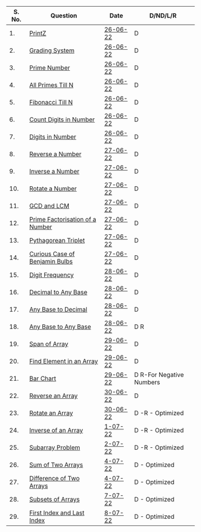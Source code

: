 |S. No. | Question      | Date | D/ND/L/R |
| -----------| ----------- | ----------- | ----------- |
|1.| [PrintZ](https://nados.io/question/print-z)      | [26-06-22](https://github.com/satanpr/PepCodingDSA/blob/main/printZ.java)       | D |
|2.| [Grading System](https://nados.io/question/grading-system?zen=true)| [26-06-22](https://github.com/satanpr/PepCodingDSA/blob/main/GradingSystem.java)       | D |
|3.| [Prime Number](https://nados.io/question/is-a-number-prime?zen=true)| [26-06-22](https://github.com/satanpr/PepCodingDSA/blob/main/PrimeNumber.java)       | D |
|4.| [All Primes Till N](https://nados.io/question/print-all-primes-till-n?zen=true)| [26-06-22](https://github.com/satanpr/PepCodingDSA/blob/main/AllPrimesTillN.java)       | D |
|5.| [Fibonacci Till N](https://nados.io/question/print-fibonacci-numbers-till-n?zen=true)| [26-06-22](https://github.com/satanpr/PepCodingDSA/blob/main/FibonacciTillN.java)       | D |
|6.| [Count Digits in Number](https://nados.io/question/count-digits-in-a-number?zen=true)| [26-06-22](https://github.com/satanpr/PepCodingDSA/blob/main/CountDigitsInNumber.java)       | D |
|7.| [Digits in Number](https://nados.io/question/digits-of-a-number?zen=true)| [26-06-22](https://github.com/satanpr/PepCodingDSA/blob/main/DigitsInNumber.java)       | D |
|8.| [Reverse a Number](https://nados.io/question/reverse-a-number?zen=true)| [27-06-22](https://github.com/satanpr/PepCodingDSA/blob/main/ReverseNumber.java)       | D |
|9.| [Inverse a Number](https://nados.io/question/inverse-of-a-number?zen=true)      | [27-06-22](https://github.com/satanpr/PepCodingDSA/blob/main/InverseNumber.java)       | D |
|10.| [Rotate a Number](https://nados.io/question/rotate-a-number?zen=true)      | [27-06-22](https://github.com/satanpr/PepCodingDSA/blob/main/RotateANumber.java)       | D |
|11.| [GCD and LCM](https://nados.io/question/gcd-and-lcm?zen=true)      | [27-06-22](https://github.com/satanpr/PepCodingDSA/blob/main/GCDLCM.java)       | D |
|12.| [Prime Factorisation of a Number](https://nados.io/question/prime-factorisation-of-a-number?zen=true)      | [27-06-22](https://github.com/satanpr/PepCodingDSA/blob/main/PrimeFactorisation.java)       | D |
|13.| [Pythagorean Triplet](https://nados.io/question/pythagorean-triplet?zen=true)      | [27-06-22](https://github.com/satanpr/PepCodingDSA/blob/main/PythagoreanTriplet.java)       | D |
|14.| [Curious Case of Benjamin Bulbs](https://nados.io/question/the-curious-case-of-benjamin-bulbs?zen=true)      | [27-06-22](https://github.com/satanpr/PepCodingDSA/blob/main/BenjaminBulbs.java)       | D |
|15.| [Digit Frequency](https://nados.io/question/digit-frequency?zen=true)      | [28-06-22](https://github.com/satanpr/PepCodingDSA/blob/main/DigitFrequency.java)       | D |
|16.| [Decimal to Any Base](https://nados.io/question/decimal-to-any-base?zen=true)      | [28-06-22](https://github.com/satanpr/PepCodingDSA/blob/main/DecimalToAnyBase.java)       | D |
|17.| [Any Base to Decimal](https://nados.io/question/any-base-to-decimal?zen=true)      | [28-06-22](https://github.com/satanpr/PepCodingDSA/blob/main/AnyBaseToDecimal.java)       | D |
|18.| [Any Base to Any Base](https://nados.io/question/any-base-to-any-base?zen=true)      | [28-06-22](https://github.com/satanpr/PepCodingDSA/blob/main/AnyBaseToAnyBase.java)       | D R|
|19.| [Span of Array](https://nados.io/question/span-of-array?zen=true)      | [29-06-22](https://github.com/satanpr/PepCodingDSA/blob/main/SpanOfArray.java)       | D |
|20.| [Find Element in an Array](https://nados.io/question/find-element-in-an-array?zen=true)      | [29-06-22](https://github.com/satanpr/PepCodingDSA/blob/main/FindElementInAnArray.java)       | D |
|21.| [Bar Chart](https://nados.io/question/bar-chart?zen=true)      | [29-06-22](https://github.com/satanpr/PepCodingDSA/blob/main/BarChart.java)       | D R-For Negative Numbers|
|22.| [Reverse an Array](https://nados.io/question/reverse-an-array?zen=true)      | [30-06-22](https://github.com/satanpr/PepCodingDSA/blob/main/ReverseArray.java)       | D |
|23.| [Rotate an Array](https://nados.io/question/rotate-an-array?zen=true)      | [30-06-22](https://github.com/satanpr/PepCodingDSA/blob/main/RotateAnArray.java)       | D -R - Optimized|
|24.| [Inverse of an Array](https://nados.io/question/inverse-of-an-array?zen=true)      | [1-07-22](https://github.com/satanpr/PepCodingDSA/blob/main/ReverseArray.java)       | D -R - Optimized|
|25.| [Subarray Problem](https://nados.io/question/subarray-problem?zen=true)      | [2-07-22](https://github.com/satanpr/PepCodingDSA/blob/main/SubArrayProblem.java)       | D -R - Optimized|
|26.| [Sum of Two Arrays](https://nados.io/question/sum-of-two-arrays?zen=true)      | [4-07-22](https://github.com/satanpr/PepCodingDSA/blob/main/SumOfTwoArrays.java)       | D  - Optimized|
|27.| [Difference of Two Arrays](https://nados.io/question/difference-of-two-arrays?zen=true)      | [4-07-22](https://github.com/satanpr/PepCodingDSA/blob/main/DifferenceOfTwoArrays.java)       | D  - Optimized|
|28.| [Subsets of Arrays](https://nados.io/question/subsets-of-array?zen=true)      | [7-07-22](https://github.com/satanpr/PepCodingDSA/blob/main/SubsetsOfArray.java)       | D  - Optimized|
|29.| [First Index and Last Index](https://nados.io/question/first-index-and-last-index?zen=true)      | [8-07-22](https://github.com/satanpr/PepCodingDSA/blob/main/FirstIndexAndLastIndex.java)       | D  - Optimized|

